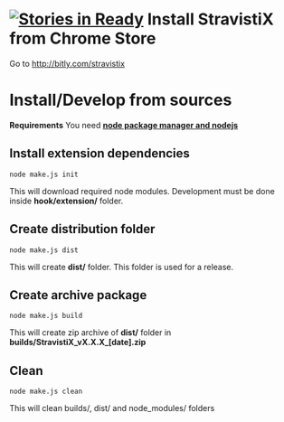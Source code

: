 [![Stories in Ready](https://badge.waffle.io/thomaschampagne/stravistix.png?label=ready&title=Ready)](http://waffle.io/thomaschampagne/stravistix)
Install StravistiX from Chrome Store
==========
Go to http://bitly.com/stravistix

Install/Develop from sources
==========
**Requirements**
You need [**node package manager and nodejs**](http://nodejs.org/) 

## Install extension dependencies
```
node make.js init
```
This will download required node modules. Development must be done inside **hook/extension/** folder.

## Create distribution folder 
```
node make.js dist
```
This will create **dist/** folder. This folder is used for a release.

## Create archive package 
```
node make.js build
```
This will create zip archive of **dist/** folder in **builds/StravistiX\_vX.X.X\_[date].zip**

## Clean 
```
node make.js clean
```
This will clean builds/, dist/ and node_modules/ folders
